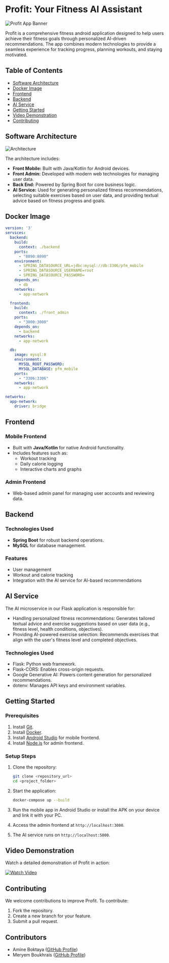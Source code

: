 # Profit: Your Fitness AI Assistant

![Profit App Banner](https://example.com/profit_banner.jpg)

Profit is a comprehensive fitness android application designed to help users achieve their fitness goals through personalized AI-driven recommendations. The app combines modern technologies to provide a seamless experience for tracking progress, planning workouts, and staying motivated.

## Table of Contents

- [Software Architecture](#software-architecture)
- [Docker Image](#docker-image)
- [Frontend](#frontend)
- [Backend](#backend)
- [AI Service](#ai-service)
- [Getting Started](#getting-started)
- [Video Demonstration](#video-demonstration)
- [Contributing](#contributing)

## Software Architecture

![Architecture](https://github.com/user-attachments/assets/6d4ffb2e-146b-47a1-ac83-2f29b89e1bf3)

The architecture includes:
- **Front Mobile:** Built with Java/Kotlin for Android devices.
- **Front Admin:** Developed with modern web technologies for managing user data.
- **Back End:** Powered by Spring Boot for core business logic.
- **AI Service:** Used for generating personalized fitness recommendations, selecting suitable exercises based on user data, and providing textual advice based on fitness progress and goals.

## Docker Image

```yaml
version: '3'
services:
  backend:
    build:
      context: ./backend
    ports:
      - "8090:8090"
    environment:
      - SPRING_DATASOURCE_URL=jdbc:mysql://db:3306/pfm_mobile
      - SPRING_DATASOURCE_USERNAME=root
      - SPRING_DATASOURCE_PASSWORD=
    depends_on:
      - db
    networks:
      - app-network

  frontend:
    build:
      context: ./front_admin
    ports:
      - "3000:3000"
    depends_on:
      - backend
    networks:
      - app-network

  db:
    image: mysql:8
    environment:
      MYSQL_ROOT_PASSWORD: 
      MYSQL_DATABASE: pfm_mobile
    ports:
      - "3306:3306"
    networks:
      - app-network

networks:
  app-network:
    driver: bridge
```

## Frontend

### Mobile Frontend

- Built with **Java/Kotlin** for native Android functionality.
- Includes features such as:
  - Workout tracking
  - Daily calorie logging
  - Interactive charts and graphs

### Admin Frontend

- Web-based admin panel for managing user accounts and reviewing data.

## Backend

### Technologies Used

- **Spring Boot** for robust backend operations.
- **MySQL** for database management.

### Features

- User management
- Workout and calorie tracking
- Integration with the AI service for AI-based recommendations

## AI Service
The AI microservice in our Flask application is responsible for:

- Handling personalized fitness recommendations: Generates tailored textual advice and exercise suggestions based on user data (e.g., fitness level, health conditions, objectives).
- Providing AI-powered exercise selection: Recommends exercises that align with the user's fitness level and completed objectives.
### Technologies Used
- Flask: Python web framework.
- Flask-CORS: Enables cross-origin requests.
- Google Generative AI: Powers content generation for personalized recommendations.
- dotenv: Manages API keys and environment variables.

## Getting Started

### Prerequisites

1. Install [Git](https://git-scm.com/).
2. Install [Docker](https://www.docker.com/).
3. Install [Android Studio](https://developer.android.com/studio) for mobile frontend.
4. Install [Node.js](https://nodejs.org/) for admin frontend.

### Setup Steps

1. Clone the repository:
   ```bash
   git clone <repository_url>
   cd <project_folder>
   ```

2. Start the application:
   ```bash
   docker-compose up --build
   ```

3. Run the mobile app in Android Studio or install the APK on your device and link it with your PC.

4. Access the admin frontend at `http://localhost:3000`.

5. The AI service runs on `http://localhost:5000`.

## Video Demonstration

Watch a detailed demonstration of Profit in action:

[![Watch Video](https://example.com/video_thumbnail.jpg)](https://example.com/demo_video)

## Contributing

We welcome contributions to improve Profit. To contribute:

1. Fork the repository.
2. Create a new branch for your feature.
3. Submit a pull request.

## Contributors

- Amine Boktaya ([GitHub Profile](https://github.com/BoktayaAmine))
- Meryem Boukhrais ([GitHub Profile](https://github.com/Bou-Mery))
